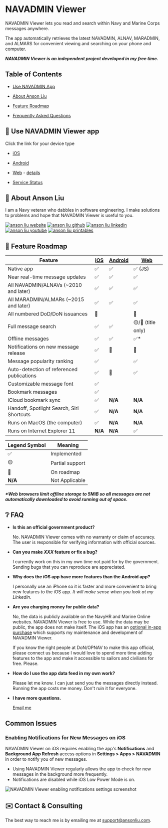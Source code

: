 # NAVADMIN Viewer

NAVADMIN Viewer lets you read and search within Navy and Marine Corps messages anywhere.

The app automatically retrieves the latest NAVADMIN, ALNAV, MARADMIN, and ALMARS for convenient viewing and searching on your phone and computer.

***NAVADMIN Viewer is an independent project developed in my free time.***

## Table of Contents

- [Use NAVADMIN App](#-use-navadmin-viewer-app)

- [About Anson Liu](#-about-anson-liu)

- [Feature Roadmap](#-feature-roadmap)

- [Frequently Asked Questions](#-faq)

## 📱 Use NAVADMIN Viewer app

Click the link for your device type

- [iOS](https://apps.apple.com/us/app/navadmin-viewer/id1345135985)
- [Android](https://play.google.com/store/apps/details?id=com.ansonliu.navadmin)
- [Web](https://navadmin-viewer.github.io) - [details](https://github.com/navadmin-viewer/navadmin-viewer.github.io/blob/master/README.md)

- [Service Status](https://stats.uptimerobot.com/f9OHeT9uyz)

## 🧨 About Anson Liu

I am a Navy veteran who dabbles in software engineering. I make solutions to problems and hope that NAVADMIN Viewer is useful to you.

[![anson liu website](https://img.shields.io/badge/ANSONLIU.COM-FFFFFF?style=for-the-badge&logo=&logoColor=white)](https://www.linkedin.com/in/console/) [![anson liu github](https://img.shields.io/badge/GitHub-100000?style=for-the-badge&logo=github&logoColor=white)](https://github.com/ansonl) [![anson liu linkedin](https://img.shields.io/badge/LinkedIn-0077B5?style=for-the-badge&logo=linkedin&logoColor=white)](https://www.linkedin.com/in/console/) [![anson liu youtube](https://img.shields.io/badge/YouTube-FF0000?style=for-the-badge&logo=youtube&logoColor=white)](https://www.youtube.com/channel/UCqC8y5FsFaAwKkbZu25xY_g) [![anson liu printables](https://img.shields.io/badge/Printables-FA6831?style=for-the-badge&logo=printables&logoColor=white)](https://www.printables.com/@ansonl/)

## 🚧 Feature Roadmap

| Feature      | [iOS](https://apps.apple.com/us/app/navadmin-viewer/id1345135985) | [Android](https://play.google.com/store/apps/details?id=com.ansonliu.navadmin) | [Web](https://navadmin-viewer.github.io/) |
| ----------- | ----------- | ----------- | ----------- |
| Native app | ✅ | ✅ | ✅ (JS) |
| Near real-time message updates | ✅ | ✅ | ✅ |
| All NAVADMIN/ALNAVs (~2010 and later) | ✅ | ✅ | ✅ |
| All MARADMIN/ALMARs (~2015 and later) | ✅ | ✅ | ✅ |
| All numbered DoD/DoN issuances | 🚧 |  | 🚧 |
| Full message search   | ✅ | ✅ | 🟡/🚧 (title only) |
| Offline messages | ✅ | ✅ | ✅* |
| Notifications on new message release | ✅ | 🚧 | 🚧 |
| Message popularity ranking | ✅ |  | ✅ |
| Auto-detection of referenced publications | ✅ | 🚧 | ✅ |
| Customizable message font | ✅ |  |  |
| Bookmark messages | ✅ |  |  |
| iCloud bookmark sync | ✅ | __N/A__ | __N/A__ |
| Handoff, Spotlight Search, Siri Shortcuts | ✅ | __N/A__ | __N/A__ |
| Runs on MacOS (the computer) | ✅ | __N/A__ | __N/A__ |
| Runs on Internet Explorer 11 | __N/A__ | __N/A__ | ✅ |

| Legend Symbol | Meaning |
| ----------- | ----------- |
| ✅ | Implemented |
| 🟡 | Partial support |
| 🚧 | On roadmap |
| __N/A__ | Not Applicable |

##### *Web browsers limit offline storage to 5MiB so all messages are not automatically downloaded to avoid running out of space.

## ❔ FAQ

- **Is this an official government product?**

  No. NAVADMIN Viewer comes with no warranty or claim of accuracy. The user is responsible for verifying information with official sources.

- **Can you make *XXX* feature or fix a bug?**

  I currently work on this in my own time not paid for by the government. Sending bugs that you can reproduce are appreciated.

- **Why does the iOS app have more features than the Android app?**

  I personally use an iPhone so it is faster and more convenient to bring new features to the iOS app. *It will make sense when you look at my Linkedin.*

- **Are you charging money for public data?**

  No, the data is publicly available on the NavyHR and Marine Online websites. NAVADMIN Viewer is free to use. While the data may be public, the app does not make itself. The iOS app has an [optional in-app purchase](https://ansonliu.com/2022/09/navadmin-viewer-update-extended-access/) which supports my maintenance and development of NAVADMIN Viewer.

  If you know the right people at DoN/OPNAV to make this app official, please connect us because I would love to spend more time adding features to the app and make it accessible to sailors and civilians for free. Please.

- **How do I use the app data feed in my own work?**

  Please let me know. I can just send you the messages directly instead. Running the app costs me money. Don't ruin it for everyone.

- **I have more questions.**

  [Email me](mailto:support@ansonliu.com)

## Common Issues

### Enabling Notifications for New Messages on iOS

NAVADMIN Viewer on iOS requires enabling the app's **Notifications** and **Background App Refresh** access options in **Settings > Apps > NAVADMIN** in order to notify you of new messages. 

- Using NAVADMIN Viewer regularly allows the app to check for new messages in the background more frequently.
- Notifications are disabled while iOS Low Power Mode is on.

![NAVADMIN Viewer enabling notifications settings screenshot](https://navadmin-viewer.github.io/assets/navadmin-viewer-notification-settings.png)

## ✉️ Contact & Consulting

The best way to reach me is by emailing me at [support@ansonliu.com](mailto:support@ansonliu.com).
